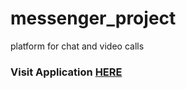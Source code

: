 # messenger_project
platform for chat and video calls

<h3>Visit Application <a href="#" target="_blank">HERE</a> </h3>